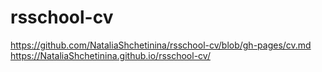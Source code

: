 # rsschool-cv

https://github.com/NataliaShchetinina/rsschool-cv/blob/gh-pages/cv.md
https://NataliaShchetinina.github.io/rsschool-cv/
